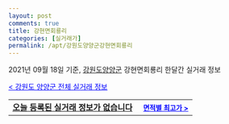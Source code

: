```yaml
---
layout: post
comments: true
title: 강현면회룡리
categories: [실거래가]
permalink: /apt/강원도양양군강현면회룡리
---
```


2021년 09월 18일 기준, <a href="/apt/강원도양양군">강원도양양군</a> 강현면회룡리 한달간 실거래 정보

<a style="color: blue;" href="/apt/강원도양양군">< 강원도 양양군 전체 실거래 정보</a>
<!---- start ---->
<table>
  <tr>
    <td colspan="4" style="font-weight: bold;"><a href="/apt/강원도양양군강현면회룡리{name_without_space}">오늘 등록된 실거래 정보가 없습니다</a> &nbsp;&nbsp;&nbsp; <a style="color: blue; font-size: smaller;" href="/apt/강원도양양군강현면회룡리{name_without_space}">면적별 최고가 ></a></td>
  </tr>
    
</table>
<!---- end ---->
    